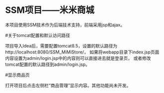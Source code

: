 # SSM项目——米米商城

本项目使用SSM技术作为后端技术支持，前端采用jsp和ajax。

#关于tomcat配置和默认访问路径

项目导入Idea后，需要配置tomcat8.5，设置的默认路径为http://localhost:8080/SSM_MiMiStore/，
如果将webapp目录下index.jsp页面内容设置为admin/login.jsp中的内容则可以直接进去就是登录页，
或者修改tomcat配置的默认路径到admin/login.jsp。

#显示商品页

打开项目后点击左侧栏“商品管理”显示内容。其他功能尚未开发。
